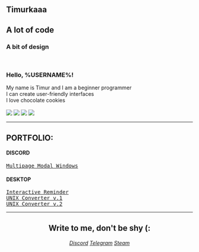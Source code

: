 <DOCTYPE HTML>
<html>
  <body>
    <section id="welcome">
      <div class="welcome-about-me">
        <h1>Timurkaaa</h1>
        <h2>A lot of code</h2>
        <h3>A bit of design</h3>
      </div>
      <br>
      <div class="welcome-dialog">
        <h3>Hello, %USERNAME%!</h3>
        <div class="welcome-dialog--item">
          <div>My name is Timur and I am a beginner programmer</div>
        </div>
        <div class="welcome-dialog--item">
          <div>I can create user-friendly interfaces</div>
        </div>
        <div class="welcome-dialog--item">
          <div>I love chocolate cookies</div>
        </div>
      </div>
      <br>
      <div class="welcome-skils">
        <img src="https://img.icons8.com/?size=60&id=Yfprg8CASXbD&format=png&color=000000">
        <img src="https://img.icons8.com/?size=60&id=9LzTKJEpw79X&format=png&color=000000">
        <img src="https://img.icons8.com/?size=60&id=52wKEsyyo49O&format=png&color=000000">
        <img src="https://img.icons8.com/?size=60&id=dRqM1lGcJv6U&format=png&color=000000">
      </div>
    </section>
    <hr>
    <section>
      <h1>PORTFOLIO:</h1>
      <div class="discord">
        <h4>DISCORD</h4>
        <a href="https://github.com/Timurkaaaaaaa/multipage-modal-windows-disnake"><kbd>Multipage Modal Windows</kbd></a>
      </div>
      <div class="desktop">
        <h4>DESKTOP</h4>
        <a href="https://github.com/Timurkaaaaaaa/GOS-Pamyatka"><kbd>Interactive Reminder</kbd></a><br>
        <a href="https://github.com/Timurkaaaaaaa/UNIX-Time"><kbd>UNIX Converter v.1</kbd></a><br>
        <a href="https://github.com/Timurkaaaaaaa/UNIX-Converter"><kbd>UNIX Converter v.2</kbd></a>
      </div>
    </section>
    <hr>
    <section align="center">
      <h1>Write to me, don't be shy (:</h1></center>
      <div class="my-contacts">
        <h6 class="my-contact--links">
          <a href="https://discordapp.com/users/771247907315384320/">Discord</a>
          <a href="https://t.me/Timurkaaa123">Telegram</a>
          <a href="https://steamcommunity.com/profiles/76561199379029828/">Steam</a>
        </h6>
      </div>
    </section>
  </body>
</html>
